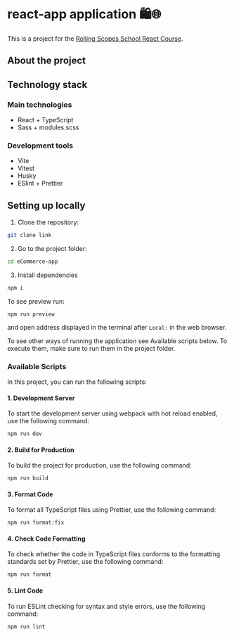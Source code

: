 # react-app application 🛍️🌐

This is a project for the [Rolling Scopes School React Course](#).

## About the project

## Technology stack

### Main technologies
- React + TypeScript
- Sass + modules.scss

### Development tools
- Vite
- Vitest
- Husky
- ESlint + Prettier

## Setting up locally

1. Clone the repository:
```bash
git clone link
```
2. Go to the project folder:
```bash
cd eCommerce-app
```
3. Install dependencies
```bash
npm i
```

To see preview run:
```
npm run preview
```
and open address displayed in the terminal after `Local:` in the web browser.

To see other ways of running the application see Available scripts below. To execute them, make sure to run them in the project folder.

### Available Scripts

In this project, you can run the following scripts:

#### 1. Development Server
To start the development server using webpack with hot reload enabled, use the following command:
```bash
npm run dev
```

#### 2. Build for Production
To build the project for production, use the following command:
```bash
npm run build
```

#### 3. Format Code
To format all TypeScript files using Prettier, use the following command:
```bash
npm run format:fix
```

#### 4. Check Code Formatting
To check whether the code in TypeScript files conforms to the formatting standards set by Prettier, use the following command:
```bash
npm run format
```

#### 5. Lint Code
To run ESLint checking for syntax and style errors, use the following command:
```bash
npm run lint
```
